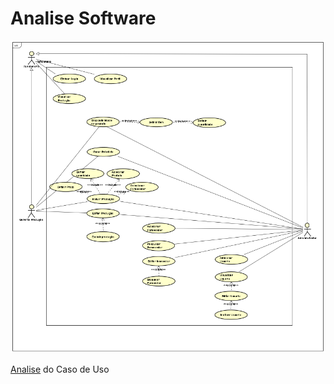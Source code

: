 # Analise Software

![Caso de Uso](https://github.com/CauaneOliveira/analise_software/blob/main/img_caso_uso.png)

[Analise]((https://github.com/CauaneOliveira/analise_software/blob/main/Caso%20de%20Uso/Analise%20do%20Caso%20de%20Uso.txt)) do Caso de Uso
